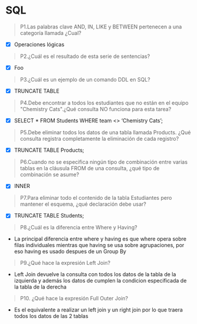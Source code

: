 # SQL

> P1.Las palabras clave AND, IN, LIKE y BETWEEN pertenecen a una categoría llamada ¿Cual?

- [x] Operaciones lógicas

>P2.¿Cuál es el resultado de esta serie de sentencias?
- [x] Foo

> P3.¿Cuál es un ejemplo de un comando DDL en SQL?
- [x] TRUNCATE TABLE

>P4.Debe encontrar a todos los estudiantes que no están en el equipo "Chemistry Cats".¿Qué consulta NO funciona para esta tarea?
- [x] SELECT * FROM Students WHERE team <> ‘Chemistry Cats’; 

>P5.Debe eliminar todos los datos de una tabla llamada Products. ¿Qué consulta registra completamente la eliminación de cada registro?
- [x]  TRUNCATE TABLE Products; 

> P6.Cuando no se especifica ningún tipo de combinación entre varias tablas en la cláusula FROM de una consulta, ¿qué tipo de combinación se asume?
- [x] INNER

> P7.Para eliminar todo el contenido de la tabla Estudiantes pero mantener el esquema, ¿qué declaración debe usar?
- [x]  TRUNCATE TABLE Students;

>P8.¿Cuál es la diferencia entre Where y Having?
- La principal diferencia entre where y having es que where opera sobre filas individuales mientras que having se usa sobre agrupaciones, por eso having es usado despues de un Group By

>P9.¿Qué hace la expresión Left Join?
- Left Join devuelve la consulta con todos los datos de la tabla de la izquierda y además los datos de cumplen la condicion especificada de la tabla de la derecha

>P10. ¿Qué hace la expresión Full Outer Join?
- Es el equivalente a realizar un left join y un right join por lo que traera todos los datos de las 2 tablas